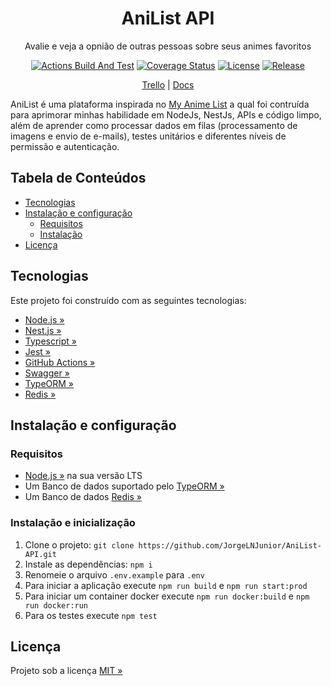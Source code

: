 <div align="center" id="short-description-and-logo">

<!-- <img src="https://i.ibb.co/q045V4Z/AR-Logo.png" width="300px"> -->

<h1>AniList API</h1>

Avalie e veja a opnião de outras pessoas sobre seus animes favoritos

</div>

<div align="center" id="badges">

[![Actions Build And Test](https://img.shields.io/github/actions/workflow/status/JorgeLNJunior/AniList-API/ci.yml?branch=master)](https://github.com/JorgeLNJunior/AniList-API/actions/workflows/ci.yml)
[![Coverage Status](https://coveralls.io/repos/github/JorgeLNJunior/AniList-API/badge.svg?branch=master)](https://coveralls.io/github/JorgeLNJunior/AniList-API?branch=master)
[![License](https://img.shields.io/github/license/JorgeLNJunior/AniList-API)](https://github.com/JorgeLNJunior/AniList-API/blob/master/LICENSE.md)
[![Release](https://img.shields.io/github/v/release/JorgeLNJunior/AniList-API?color=lgreen)](https://github.com/JorgeLNJunior/AniList-API/releases)

</div>

<div align="center">

[Trello](https://trello.com/b/o7iD52J4/anilist) |
[Docs](https://api-anilist.herokuapp.com/docs)

</div>

AniList é uma plataforma inspirada no [My Anime List](https://myanimelist.net/) a qual foi contruída para aprimorar minhas habilidade em NodeJs, NestJs, APIs e código limpo, além de aprender como processar dados em filas (processamento de imagens e envio de e-mails), testes unitários e diferentes níveis de permissão e autenticação.

## Tabela de Conteúdos

- [Tecnologias](https://github.com/JorgeLNJunior/AniList-API#tecnologias)
- [Instalação e configuração](https://github.com/JorgeLNJunior/AniList-API#instala%C3%A7%C3%A3o-e-configura%C3%A7%C3%A3o)
  - [Requisitos](https://github.com/JorgeLNJunior/AniList-API#requisitos)
  - [Instalação](https://github.com/JorgeLNJunior/AniList-API#instala%C3%A7%C3%A3o)
- [Licença](https://github.com/JorgeLNJunior/AniList-API#licen%C3%A7a)

## Tecnologias

Este projeto foi construído com as seguintes tecnologias:

- [Node.js »](https://nodejs.org)
- [Nest.js »](https://nestjs.com)
- [Typescript »](https://www.typescriptlang.org)
- [Jest »](https://jestjs.io)
- [GitHub Actions »](https://github.com/features/actions)
- [Swagger »](https://swagger.io)
- [TypeORM »](https://typeorm.io)
- [Redis »](https://redis.io/)

## Instalação e configuração

### Requisitos

- [Node.js »](https://nodejs.org/en/download) na sua versão LTS
- Um Banco de dados suportado pelo [TypeORM »](https://typeorm.io)
- Um Banco de dados [Redis »](https://redis.io/)

### Instalação e inicialização

1. Clone o projeto: `git clone https://github.com/JorgeLNJunior/AniList-API.git`
2. Instale as dependências: `npm i`
3. Renomeie o arquivo `.env.example` para `.env`
4. Para iniciar a aplicação execute `npm run build` e `npm run start:prod`
5. Para iniciar um container docker execute `npm run docker:build` e `npm run docker:run`
6. Para os testes execute `npm test`

## Licença

Projeto sob a licença [MIT »](https://github.com/JorgeLNJunior/AniList-API/blob/master/LICENSE.md)
